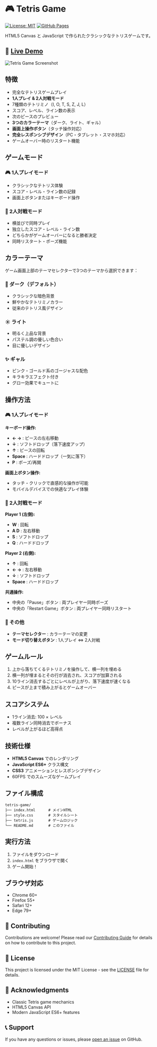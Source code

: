 # 🎮 Tetris Game

[![License: MIT](https://img.shields.io/badge/License-MIT-yellow.svg)](https://opensource.org/licenses/MIT)
[![GitHub Pages](https://img.shields.io/badge/GitHub%20Pages-Live%20Demo-blue)](https://yourusername.github.io/tetris-game)

HTML5 Canvas と JavaScript で作られたクラシックなテトリスゲームです。

## 🚀 [Live Demo](https://yourusername.github.io/tetris-game)

![Tetris Game Screenshot](https://via.placeholder.com/800x400/000000/FFFFFF?text=Tetris+Game+Screenshot)

## 特徴

- 完全なテトリスゲームプレイ
- **1人プレイ & 2人対戦モード**
- 7種類のテトリミノ（I, O, T, S, Z, J, L）
- スコア、レベル、ライン数の表示
- 次のピースのプレビュー
- **3つのカラーテーマ**（ダーク、ライト、ギャル）
- **画面上操作ボタン**（タッチ操作対応）
- **完全レスポンシブデザイン**（PC・タブレット・スマホ対応）
- ゲームオーバー時のリスタート機能

## ゲームモード

### 🎮 1人プレイモード
- クラシックなテトリス体験
- スコア・レベル・ライン数の記録
- 画面上ボタンまたはキーボード操作

### 👥 2人対戦モード
- 横並びで同時プレイ
- 独立したスコア・レベル・ライン数
- どちらかがゲームオーバーになると勝者決定
- 同時リスタート・ポーズ機能

## カラーテーマ

ゲーム画面上部のテーマセレクターで3つのテーマから選択できます：

### 🌙 ダーク（デフォルト）
- クラシックな暗色背景
- 鮮やかなテトリミノカラー
- 従来のテトリス風デザイン

### ☀️ ライト
- 明るく上品な背景
- パステル調の優しい色合い
- 目に優しいデザイン

### ✨ ギャル
- ピンク・ゴールド系のゴージャスな配色
- キラキラエフェクト付き
- グロー効果でキュートに

## 操作方法

### 🎮 1人プレイモード
**キーボード操作:**
- **← →** : ピースの左右移動
- **↓** : ソフトドロップ（落下速度アップ）
- **↑** : ピースの回転
- **Space** : ハードドロップ（一気に落下）
- **P** : ポーズ/再開

**画面上ボタン操作:**
- タッチ・クリックで直感的な操作が可能
- モバイルデバイスでの快適なプレイ体験

### 👥 2人対戦モード
**Player 1 (左側):**
- **W** : 回転
- **A D** : 左右移動
- **S** : ソフトドロップ
- **Q** : ハードドロップ

**Player 2 (右側):**
- **↑** : 回転
- **← →** : 左右移動
- **↓** : ソフトドロップ
- **Space** : ハードドロップ

**共通操作:**
- 中央の「Pause」ボタン : 両プレイヤー同時ポーズ
- 中央の「Restart Game」ボタン : 両プレイヤー同時リスタート

### 🎨 その他
- **テーマセレクター** : カラーテーマの変更
- **モード切り替えボタン** : 1人プレイ ⇔ 2人対戦

## ゲームルール

1. 上から落ちてくるテトリミノを操作して、横一列を埋める
2. 横一列が埋まるとその行が消去され、スコアが加算される
3. 10ライン消去するごとにレベルが上がり、落下速度が速くなる
4. ピースが上まで積み上がるとゲームオーバー

## スコアシステム

- 1ライン消去: 100 × レベル
- 複数ライン同時消去でボーナス
- レベルが上がるほど高得点

## 技術仕様

- **HTML5 Canvas** でのレンダリング
- **JavaScript ES6+** クラス構文
- **CSS3** アニメーションとレスポンシブデザイン
- 60FPS でのスムーズなゲームプレイ

## ファイル構成

```
tetris-game/
├── index.html      # メインHTML
├── style.css       # スタイルシート
├── tetris.js       # ゲームロジック
└── README.md       # このファイル
```

## 実行方法

1. ファイルをダウンロード
2. `index.html` をブラウザで開く
3. ゲーム開始！

## ブラウザ対応

- Chrome 60+
- Firefox 55+
- Safari 12+
- Edge 79+

## 🤝 Contributing

Contributions are welcome! Please read our [Contributing Guide](docs/CONTRIBUTING.md) for details on how to contribute to this project.

## 📝 License

This project is licensed under the MIT License - see the [LICENSE](LICENSE) file for details.

## 🙏 Acknowledgments

- Classic Tetris game mechanics
- HTML5 Canvas API
- Modern JavaScript ES6+ features

## 📞 Support

If you have any questions or issues, please [open an issue](https://github.com/yourusername/tetris-game/issues) on GitHub.